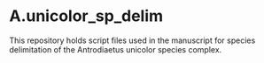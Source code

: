 # A.unicolor_sp_delim
This repository holds script files used in the manuscript for species delimitation of the Antrodiaetus unicolor species complex.
